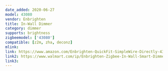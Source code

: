 ```yaml
---
date_added: 2020-06-27
model: 43080
vendor: Enbrighten
title: In-Wall Dimmer
category: dimmer
supports: brightness
zigbeemodel: ['43080']
compatible: [z2m, zha, deconz]
mlink: 
link: https://www.amazon.com/Enbrighten-QuickFit-SimpleWire-Directly-43080/dp/B08428GDS8
link2: https://www.walmart.com/ip/Enbrighten-Zigbee-In-Wall-Smart-Dimmer-43080-White-and-Light-Almond/839195506
link3: 
---
```


